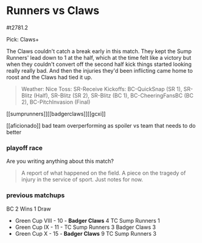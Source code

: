 # Runners vs Claws

#t2781.2

Pick: Claws+

The Claws couldn't catch a break early in this match. They kept the Sump Runners' lead down to 1 at the half, which at the time felt like a victory but when they couldn't convert off the second half kick things started looking really really bad. And then the injuries they'd been inflicting came home to roost and the Claws had tied it up. 

> Weather: Nice
> Toss: SR-Receive
> Kickoffs: BC-QuickSnap (SR 1), SR-Blitz (Half), SR-Blitz (SR 2), SR-Blitz (BC 1), BC-CheeringFansBC (BC 2), BC-PitchInvasion (Final)

[[sumprunners]][[badgerclaws]][[gcxi]]

 [[aficionado]] 
 bad team overperforming as spoiler vs team that needs to do better

### playoff race



Are you writing anything about this match?

> A report of what happened on the field.
> A piece on the tragedy of injury in the service of sport.
> Just notes for now.

### previous matchups

BC 2 Wins
1 Draw

* Green Cup VIII - 10 - **Badger Claws** 4 TC Sump Runners 1
* Green Cup IX - 11 - TC Sump Runners 3 Badger Claws 3
* Green Cup X - 15 - **Badger Claws** 9 TC Sump Runners 3